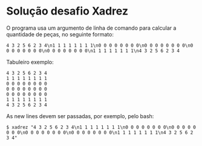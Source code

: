 # Solução desafio Xadrez

O programa usa um argumento de linha de comando para calcular a quantidade de peças, no seguinte formato:

```
4 3 2 5 6 2 3 4\n1 1 1 1 1 1 1 1\n0 0 0 0 0 0 0 0\n0 0 0 0 0 0 0 0\n0 0 0 0 0 0 0 0\n0 0 0 0 0 0 0 0\n1 1 1 1 1 1 1 1\n4 3 2 5 6 2 3 4
```

Tabuleiro exemplo:
```
4 3 2 5 6 2 3 4
1 1 1 1 1 1 1 1
0 0 0 0 0 0 0 0
0 0 0 0 0 0 0 0
0 0 0 0 0 0 0 0
1 1 1 1 1 1 1 1
4 3 2 5 6 2 3 4
```

As new lines devem ser passadas, por exemplo, pelo bash:
```
$ xadrez "4 3 2 5 6 2 3 4\n1 1 1 1 1 1 1 1\n0 0 0 0 0 0 0 0\n0 0 0 0 0 0 0 0\n0 0 0 0 0 0 0 0\n0 0 0 0 0 0 0 0\n1 1 1 1 1 1 1 1\n4 3 2 5 6 2 3 4"
```
